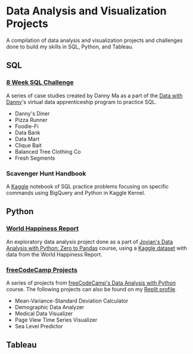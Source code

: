 # Data Analysis and Visualization Projects

A compilation of data analysis and visualization projects and challenges done to build my skills in SQL, Python, and Tableau.

## SQL
### [8 Week SQL Challenge](https://github.com/ajchen97/data-analysis-and-visualization-projects/tree/main/8-week-sql-challenge)
A series of case studies created by Danny Ma as a part of the [Data with Danny](https://www.datawithdanny.com/)'s virtual data apprenticeship program to practice SQL. 
- Danny's Diner
- Pizza Runner
- Foodie-Fi
- Data Bank
- Data Mart
- Clique Bait
- Balanced Tree Clothing Co
- Fresh Segments 

### Scavenger Hunt Handbook
A [Kaggle](https://www.kaggle.com/code/rtatman/sql-scavenger-hunt-handbook/notebook) notebook of SQL practice problems focusing on specific commands using BigQuery and Python in Kaggle Kernel.

## Python
### [World Happiness Report](https://github.com/ajchen97/data-analysis-and-visualization-projects/tree/main/world-happiness-report)
An exploratory data analysis project done as a part of [Jovian's Data Analysis with Python: Zero to Pandas](https://jovian.com/learn/data-analysis-with-python-zero-to-pandas) course, using a [Kaggle dataset](https://www.kaggle.com/datasets/mathurinache/world-happiness-report) with data from the World Happiness Report.
### [freeCodeCamp Projects](https://github.com/ajchen97/data-analysis-and-visualization-projects/tree/main/freecodecamp-projects)
A series of projects from [freeCodeCamp's Data Analysis with Python](https://www.freecodecamp.org/learn/data-analysis-with-python/) course. The following projects can also be found on my [Replit profile](https://replit.com/@ajchen97).
- Mean-Variance-Standard Deviation Calculator
- Demographic Data Analyzer
- Medical Data Visualizer
- Page View Time Series Visualizer
- Sea Level Predictor

## Tableau

